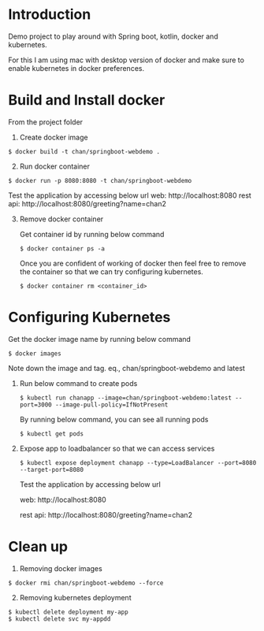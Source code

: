 # Introduction

Demo project to play around with Spring boot, kotlin, docker and kubernetes.

For this I am using mac with desktop version of docker and make sure to enable kubernetes
in docker preferences.

# Build and Install docker

From the project folder

1. Create docker image
```shell script
$ docker build -t chan/springboot-webdemo .
```

2.  Run docker container
```shell script
$ docker run -p 8080:8080 -t chan/springboot-webdemo
```

Test the application by accessing below url
web: http://localhost:8080
rest api: http://localhost:8080/greeting?name=chan2

3. Remove docker container 

    Get container id by running below command
    
    ```shell script
    $ docker container ps -a
    ```
    
    Once you are confident of working of docker then feel free to remove
     the container so that we can try configuring kubernetes.
    ```shell script
    $ docker container rm <container_id>
    ```
    
# Configuring Kubernetes

Get the docker image name by running below command
```shell script
$ docker images
```
Note down the image and tag.
eq., chan/springboot-webdemo and latest

1. Run below command to create pods

    ```shell script
    $ kubectl run chanapp --image=chan/springboot-webdemo:latest --port=3000 --image-pull-policy=IfNotPresent
    ```
    
    By running below command, you can see all running pods
    ```shell script
    $ kubectl get pods
    ```

2. Expose app to loadbalancer so that we can access services

    ```shell script
    $ kubectl expose deployment chanapp --type=LoadBalancer --port=8080 --target-port=8080
    ```
    
    Test the application by accessing below url
    
    web: http://localhost:8080
    
    rest api: http://localhost:8080/greeting?name=chan2


# Clean up

1. Removing docker images

```shell script
$ docker rmi chan/springboot-webdemo --force
```

2. Removing kubernetes deployment

```shell script
$ kubectl delete deployment my-app
$ kubectl delete svc my-appdd
```